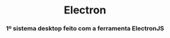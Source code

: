 <div align="center">
  <h1>Electron</h1>
  <h3>1º sistema desktop feito com a ferramenta ElectronJS</h3>
</div>
